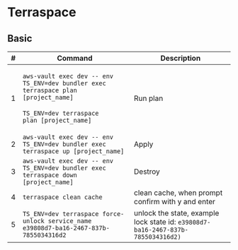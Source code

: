 # Terraspace

## Basic

| # | Command                                                                                                                                                                         | Description                                                                      |
| - | ------------------------------------------------------------------------------------------------------------------------------------------------------------------------------- | -------------------------------------------------------------------------------- |
| 1 | <p><code>aws-vault exec dev -- env TS_ENV=dev bundler exec terraspace plan [project_name]</code><br><code></code><br><code>TS_ENV=dev terraspace plan [project_name]</code></p> | Run plan                                                                         |
| 2 | `aws-vault exec dev -- env TS_ENV=dev bundler exec terraspace up [project_name]`                                                                                                | Apply                                                                            |
| 3 | `aws-vault exec dev -- env TS_ENV=dev bundler exec terraspace down [project_name]`                                                                                              | Destroy                                                                          |
| 4 | `terraspace clean cache`                                                                                                                                                        | clean cache, when prompt confirm with y and enter                                |
| 5 | `TS_ENV=dev terraspace force-unlock service_name e39808d7-ba16-2467-837b-7855034316d2`                                                                                          | unlock the state, example lock state id: `e39808d7-ba16-2467-837b-7855034316d2)` |

